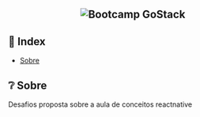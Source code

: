 <h2 align="center">
  <img src="https://img.shields.io/badge/BOOTCAMP%20GO%20STACK-Em%20Andamento-yellow?style=for-the-badge" alt="Bootcamp GoStack" />
</h2>

## 📌 Index

- [Sobre](#-sobre-o-projeto)


## ❔ Sobre

Desafios proposta sobre a aula de conceitos reactnative
